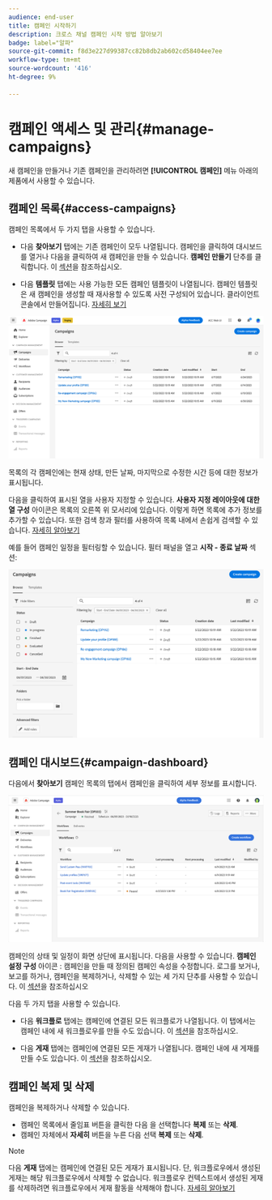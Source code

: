 ```yaml
---
audience: end-user
title: 캠페인 시작하기
description: 크로스 채널 캠페인 시작 방법 알아보기
badge: label="알파"
source-git-commit: f8d3e227d99387cc82b8db2ab602cd58404ee7ee
workflow-type: tm+mt
source-wordcount: '416'
ht-degree: 9%

---
```



# 캠페인 액세스 및 관리{#manage-campaigns}

새 캠페인을 만들거나 기존 캠페인을 관리하려면 **[!UICONTROL 캠페인]** 메뉴 아래의 제품에서 사용할 수 있습니다.

## 캠페인 목록{#access-campaigns}

캠페인 목록에서 두 가지 탭을 사용할 수 있습니다.

* 다음 **찾아보기** 탭에는 기존 캠페인이 모두 나열됩니다. 캠페인을 클릭하여 대시보드를 열거나 다음을 클릭하여 새 캠페인을 만들 수 있습니다. **캠페인 만들기** 단추를 클릭합니다. 이 [섹션](create-campaigns.md#create-campaigns)을 참조하십시오.

* 다음 **템플릿** 탭에는 사용 가능한 모든 캠페인 템플릿이 나열됩니다. 캠페인 템플릿은 새 캠페인을 생성할 때 재사용할 수 있도록 사전 구성되어 있습니다. 클라이언트 콘솔에서 만들어집니다. [자세히 보기](https://experienceleague.adobe.com/docs/campaign/automation/campaign-orchestration/marketing-campaign-templates.html?lang=ko)

![캠페인 목록](assets/campaign-list.png)

목록의 각 캠페인에는 현재 상태, 만든 날짜, 마지막으로 수정한 시간 등에 대한 정보가 표시됩니다.

다음을 클릭하여 표시된 열을 사용자 지정할 수 있습니다. **사용자 지정 레이아웃에 대한 열 구성** 아이콘은 목록의 오른쪽 위 모서리에 있습니다. 이렇게 하면 목록에 추가 정보를 추가할 수 있습니다. 또한 검색 창과 필터를 사용하여 목록 내에서 손쉽게 검색할 수 있습니다. [자세히 알아보기](../get-started/user-interface.md#list-screens)

예를 들어 캠페인 일정을 필터링할 수 있습니다. 필터 패널을 열고 **시작 - 종료 날짜** 섹션:

![캠페인 필터](assets/campaign-filter-on-dates.png)

## 캠페인 대시보드{#campaign-dashboard}

다음에서 **찾아보기** 캠페인 목록의 탭에서 캠페인을 클릭하여 세부 정보를 표시합니다.

![Campaign 대시보드](assets/campaign-dashboard.png)

캠페인의 상태 및 일정이 화면 상단에 표시됩니다. 다음을 사용할 수 있습니다. **캠페인 설정 구성** 아이콘 : 캠페인을 만들 때 정의된 캠페인 속성을 수정합니다. 로그를 보거나, 보고를 하거나, 캠페인을 복제하거나, 삭제할 수 있는 세 가지 단추를 사용할 수 있습니다. 이 [섹션](create-campaigns.md#create-campaigns)을 참조하십시오

다음 두 가지 탭을 사용할 수 있습니다.

* 다음 **워크플로** 탭에는 캠페인에 연결된 모든 워크플로가 나열됩니다. 이 탭에서는 캠페인 내에 새 워크플로우를 만들 수도 있습니다. 이 [섹션](create-campaigns.md#create-campaigns)을 참조하십시오.

* 다음 **게재** 탭에는 캠페인에 연결된 모든 게재가 나열됩니다. 캠페인 내에 새 게재를 만들 수도 있습니다. 이 [섹션](create-campaigns.md#create-campaigns)을 참조하십시오.

## 캠페인 복제 및 삭제

캠페인을 복제하거나 삭제할 수 있습니다.

* 캠페인 목록에서 줄임표 버튼을 클릭한 다음 을 선택합니다 **복제** 또는 **삭제**.
* 캠페인 자체에서 **자세히** 버튼을 누른 다음 선택 **복제** 또는 **삭제**.

>[!NOTE]
>
>다음 **게재** 탭에는 캠페인에 연결된 모든 게재가 표시됩니다. 단, 워크플로우에서 생성된 게재는 해당 워크플로우에서 삭제할 수 없습니다. 워크플로우 컨텍스트에서 생성된 게재를 삭제하려면 워크플로우에서 게재 활동을 삭제해야 합니다. [자세히 알아보기](../msg/gs-messages.md#delivery-delete)
